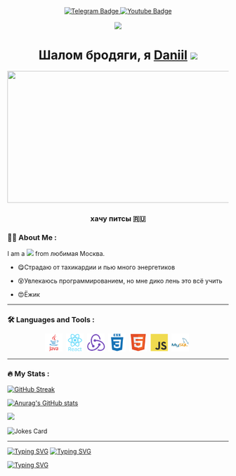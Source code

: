 <div id="badges" align="center">
  <a href="https://telegram.me/aristokratichno">
    <img src="https://img.shields.io/badge/Telegram-2CA5E0?style=for-the-badge&logo=telegram&logoColor=white" alt="Telegram Badge"/>
  </a>
  <a href="https://www.youtube.com/channel/UC5XZZcfNtt9gZmdJgw6CKtw">
    <img src="https://img.shields.io/badge/YouTube-red?style=for-the-badge&logo=youtube&logoColor=white" alt="Youtube Badge"/>
  </a>
</div>

<div id="viewprof" align="center">
  <img src="https://komarev.com/ghpvc/?username=BigBoyAbydabe&style=flat-square&color=blue" alt=""/>
</div>

<div id="header" align="center">
  <img src="https://media.giphy.com/media/3og0ILLVvPp8d64Jd6/giphy.gif" width="250"/>
</div>
<div id="heythere" align="center">
  <h1>
  Шалом бродяги, я <a href="https://vk.com/aristokratichn1y" target="_blank">Daniil</a>
  <img src="https://media.giphy.com/media/hvRJCLFzcasrR4ia7z/giphy.gif" width="30px"/>
</h1>
</div>

<div align="center">
  <img src="https://media.giphy.com/media/fwbZnTftCXVocKzfxR/giphy.gif" width="600" height="300"/>
</div>

<h3 align="center">хачу питсы 🇷🇺</h3>


### :man_technologist: About Me :
I am a <img src="https://media.giphy.com/media/3o7WIFs2ydhIrdMcyA/giphy.gif" width="75"> from любимая Москва.
- 😋Страдаю от тахикардии и пью много энергетиков

- 😵Увлекаюсь программированием, но мне дико лень это всё учить

- 😍Ёжик

---
### :hammer_and_wrench: Languages and Tools :
<div align="center">
  <img src="https://github.com/devicons/devicon/blob/master/icons/java/java-original-wordmark.svg" title="Java" alt="Java" width="40" height="40"/>&nbsp;
  <img src="https://github.com/devicons/devicon/blob/master/icons/react/react-original-wordmark.svg" title="React" alt="React" width="40" height="40"/>&nbsp;
  <img src="https://github.com/devicons/devicon/blob/master/icons/redux/redux-original.svg" title="Redux" alt="Redux " width="40" height="40"/>&nbsp;
  <img src="https://github.com/devicons/devicon/blob/master/icons/css3/css3-plain-wordmark.svg"  title="CSS3" alt="CSS" width="40" height="40"/>&nbsp;
  <img src="https://github.com/devicons/devicon/blob/master/icons/html5/html5-original.svg" title="HTML5" alt="HTML" width="40" height="40"/>&nbsp;
  <img src="https://github.com/devicons/devicon/blob/master/icons/javascript/javascript-original.svg" title="JavaScript" alt="JavaScript" width="40" height="40"/>&nbsp;
  <img src="https://github.com/devicons/devicon/blob/master/icons/mysql/mysql-original-wordmark.svg" title="MySQL"  alt="MySQL" width="40" height="40"/>&nbsp;
</div>

---
### :fire: My Stats :
[![GitHub Streak](http://github-readme-streak-stats.herokuapp.com?user=BigBoyAbydabe&theme=tokyonight_duo&hide_border=true&date_format=M%20j%5B%2C%20Y%5D)](https://git.io/streak-stats)

[![Anurag's GitHub stats](https://github-readme-stats.vercel.app/api?username=BigBoyAbydabe)](https://github.com/rompersStomper/github-readme-stats)

![](https://github-profile-summary-cards.vercel.app/api/cards/stats?username=BigBoyAbydabe&theme=solarized_dark)

<img src="https://readme-jokes.vercel.app/api" alt="Jokes Card" />

---
[![Typing SVG](https://readme-typing-svg.herokuapp.com?color=%2336BCF7&lines=Вот+такой+я+красивый+😮)](https://git.io/typing-svg)
[![Typing SVG](https://readme-typing-svg.herokuapp.com?color=%2336BCF7&lines=и+смешной+😅)](https://git.io/typing-svg)

[![Typing SVG](https://readme-typing-svg.herokuapp.com?color=%2336BCF7&lines=Спасибо+за+ваше+потраченное+время)](https://git.io/typing-svg)
